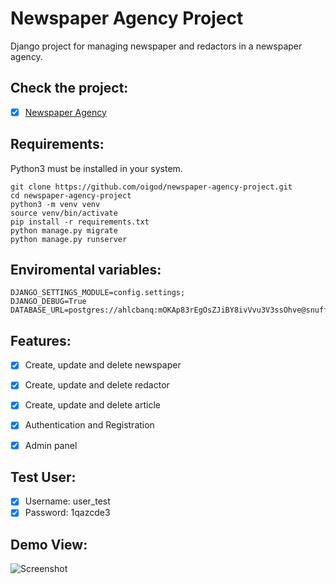 # Newspaper Agency Project

Django project for managing newspaper and redactors in a newspaper agency.


## Check the project:

- [x] [Newspaper Agency](https://newspaper-agency-z8y6.onrender.com/)


## Requirements:

Python3 must be installed in your system.


```shell
git clone https://github.com/oigod/newspaper-agency-project.git
cd newspaper-agency-project
python3 -m venv venv
source venv/bin/activate
pip install -r requirements.txt
python manage.py migrate
python manage.py runserver
```
## Enviromental variables:
```shell
DJANGO_SETTINGS_MODULE=config.settings;
DJANGO_DEBUG=True
DATABASE_URL=postgres://ahlcbanq:mOKAp83rEgOsZJiBY8ivVvu3V3ssOhve@snuffleupagus.db.elephantsql.com/ahlcbanq
```

## Features:
* [x] Create, update and delete newspaper
* [x] Create, update and delete redactor
* [x] Create, update and delete article
* [x] Authentication and Registration
* [x] Admin panel


## Test User:
* [x] Username: user_test
* [x] Password: 1qazcde3

## Demo View:
![Screenshot](project%20demo.png)
